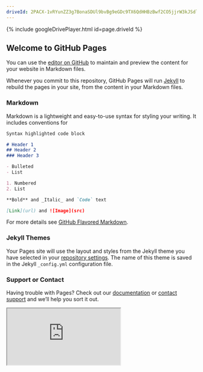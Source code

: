 ```yaml
---
driveId: 2PACX-1vRYunZZ3g7BonaSDUl9bvBg9eGDc9TX6QdHHBzBwf2CO5jjrW3kJSdlFL_KOLKndPQ_hacMD-LwU2ad
---
```


{% include googleDrivePlayer.html id=page.driveId %}

## Welcome to GitHub Pages

You can use the [editor on GitHub](https://github.com/georgemasto/georgemasto.github.io/edit/master/index.md) to maintain and preview the content for your website in Markdown files.

Whenever you commit to this repository, GitHub Pages will run [Jekyll](https://jekyllrb.com/) to rebuild the pages in your site, from the content in your Markdown files.

### Markdown

Markdown is a lightweight and easy-to-use syntax for styling your writing. It includes conventions for

```markdown
Syntax highlighted code block

# Header 1
## Header 2
### Header 3

- Bulleted
- List

1. Numbered
2. List

**Bold** and _Italic_ and `Code` text

[Link](url) and ![Image](src)
```

For more details see [GitHub Flavored Markdown](https://guides.github.com/features/mastering-markdown/).

### Jekyll Themes

Your Pages site will use the layout and styles from the Jekyll theme you have selected in your [repository settings](https://github.com/georgemasto/georgemasto.github.io/settings). The name of this theme is saved in the Jekyll `_config.yml` configuration file.

### Support or Contact

Having trouble with Pages? Check out our [documentation](https://docs.github.com/categories/github-pages-basics/) or [contact support](https://github.com/contact) and we’ll help you sort it out.

<iframe src="https://docs.google.com/document/d/e/2PACX-1vRYunZZ3g7BonaSDUl9bvBg9eGDc9TX6QdHHBzBwf2CO5jjrW3kJSdlFL_KOLKndPQ_hacMD-LwU2ad/pub?embedded=true"></iframe>
